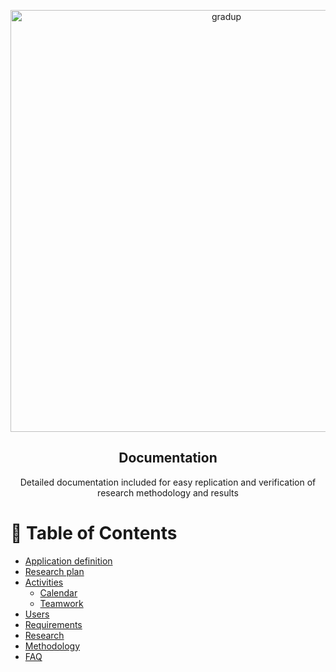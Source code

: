 <p align="center">
  <a href="https://github.com/DarozZero/Fmat-Proyect">
    <img alt="gradup" title="gradup" src="https://imgur.com/3hKNcic.png" width="675" >
  </a>
</p>
<h2 align="center">Documentation</h2>

<p align="center"> Detailed documentation included for easy replication and verification of research methodology and results
    <br> 
</p>

<!-- Table of Contents -->
# :notebook_with_decorative_cover: Table of Contents

- [Application definition](https://github.com/DarozZero/Fmat-Proyect)
- [Research plan](https://github.com/DarozZero/Fmat-Proyect)
- [Activities](https://github.com/DarozZero/Fmat-Proyect)
  * [Calendar](https://github.com/DarozZero/Fmat-Proyect)
  * [Teamwork](https://github.com/DarozZero/Fmat-Proyect)
- [Users](https://github.com/DarozZero/Fmat-Proyect)
- [Requirements](https://github.com/DarozZero/Fmat-Proyect)
- [Research](https://github.com/DarozZero/Fmat-Proyect)
- [Methodology](https://github.com/DarozZero/Fmat-Proyect)
- [FAQ](https://github.com/DarozZero/Fmat-Proyect)



